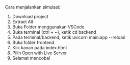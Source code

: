Cara menjalankan simulasi:
1. Download project
2. Extract All
3. Buka Folder menggunakan VSCode
4. Buka terminal (ctrl + ~), ketik cd backend
5. Pada terminal/backend, ketik uvicorn main:app --reload
6. Buka folder frontend
7. Klik kanan pada index.html
8. Pilih Open with Live Server
9. Selamat mencoba!
